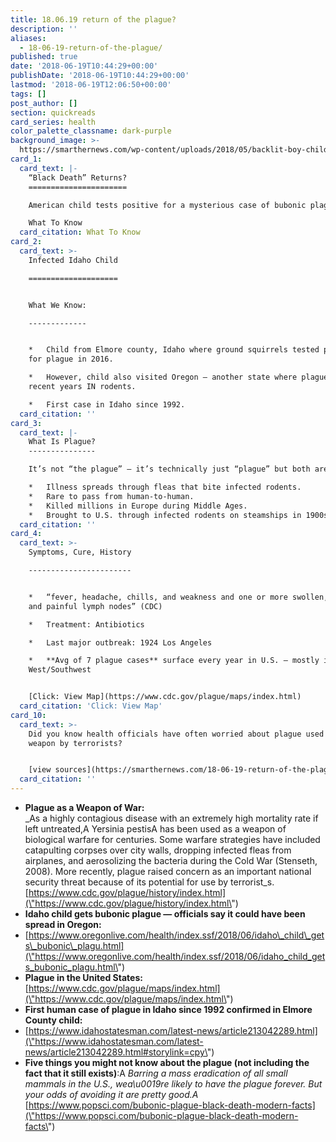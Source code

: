 ```yaml
---
title: 18.06.19 return of the plague?
description: ''
aliases:
  - 18-06-19-return-of-the-plague/
published: true
date: '2018-06-19T10:44:29+00:00'
publishDate: '2018-06-19T10:44:29+00:00'
lastmod: '2018-06-19T12:06:50+00:00'
tags: []
post_author: []
section: quickreads
card_series: health
color_palette_classname: dark-purple
background_image: >-
  https://smarthernews.com/wp-content/uploads/2018/05/backlit-boy-child-822419.jpg
card_1:
  card_text: |-
    “Black Death” Returns?
    ======================

    American child tests positive for a mysterious case of bubonic plague.

    What To Know
  card_citation: What To Know
card_2:
  card_text: >-
    Infected Idaho Child

    ====================


    What We Know:

    -------------


    *   Child from Elmore county, Idaho where ground squirrels tested positive
    for plague in 2016.

    *   However, child also visited Oregon – another state where plague found in
    recent years IN rodents.

    *   First case in Idaho since 1992.
  card_citation: ''
card_3:
  card_text: |-
    What Is Plague?
    ---------------

    It’s not “the plague” – it’s technically just “plague” but both are used.

    *   Illness spreads through fleas that bite infected rodents.
    *   Rare to pass from human-to-human.
    *   Killed millions in Europe during Middle Ages.
    *   Brought to U.S. through infected rodents on steamships in 1900s.
  card_citation: ''
card_4:
  card_text: >-
    Symptoms, Cure, History

    -----------------------


    *   “fever, headache, chills, and weakness and one or more swollen, tender
    and painful lymph nodes” (CDC)

    *   Treatment: Antibiotics

    *   Last major outbreak: 1924 Los Angeles

    *   **Avg of 7 plague cases** surface every year in U.S. – mostly in
    West/Southwest


    [Click: View Map](https://www.cdc.gov/plague/maps/index.html)
  card_citation: 'Click: View Map'
card_10:
  card_text: >-
    Did you know health officials have often worried about plague used as a
    weapon by terrorists?


    [view sources](https://smarthernews.com/18-06-19-return-of-the-plague/)
  card_citation: ''
---
```

*   **Plague as a Weapon of War:**  
    _As a highly contagious disease with an extremely high mortality rate if left untreated,A Yersinia pestisA has been used as a weapon of biological warfare for centuries. Some warfare strategies have included catapulting corpses over city walls, dropping infected fleas from airplanes, and aerosolizing the bacteria during the Cold War (Stenseth, 2008). More recently, plague raised concern as an important national security threat because of its potential for use by terrorist_s.[https://www.cdc.gov/plague/history/index.html](\"https://www.cdc.gov/plague/history/index.html\")
*   **Idaho child gets bubonic plague — officials say it could have been spread in Oregon:**
*   [https://www.oregonlive.com/health/index.ssf/2018/06/idaho\_child\_gets\_bubonic\_plagu.html](\"https://www.oregonlive.com/health/index.ssf/2018/06/idaho_child_gets_bubonic_plagu.html\")
*   **Plague in the United States:** [https://www.cdc.gov/plague/maps/index.html](\"https://www.cdc.gov/plague/maps/index.html\")
*   **First human case of plague in Idaho since 1992 confirmed in Elmore County child:**
*   [https://www.idahostatesman.com/latest-news/article213042289.html](\"https://www.idahostatesman.com/latest-news/article213042289.html#storylink=cpy\")
*   **Five things you might not know about the plague (not including the fact that it still exists)**:A _Barring a mass eradication of all small mammals in the U.S., wea\\u0019re likely to have the plague forever. But your odds of avoiding it are pretty good.A_ [https://www.popsci.com/bubonic-plague-black-death-modern-facts](\"https://www.popsci.com/bubonic-plague-black-death-modern-facts\")